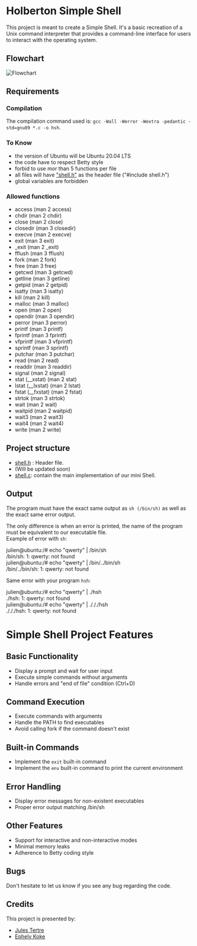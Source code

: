 # Holberton Simple Shell

This project is meant to create a Simple Shell. It's a basic recreation of a Unix command interpreter that provides a command-line interface for users to interact with the operating system.
## Flowchart
![Flowchart](image/flowchart.png)
## Requirements

### Compilation
The compilation command used is:
`gcc -Wall -Werror -Wextra -pedantic -std=gnu89 *.c -o hsh`.

### To Know
- the version of Ubuntu will be Ubuntu 20.04 LTS
- the code have to respect Betty style
- forbid to use mor than 5 functions per file
- all files will have ["shell.h"](./shell.h) as the header file ("#include shell.h")
- global variables are forbidden

### Allowed functions
- access (man 2 access)  
- chdir (man 2 chdir)  
- close (man 2 close)  
- closedir (man 3 closedir)  
- execve (man 2 execve)  
- exit (man 3 exit)  
- _exit (man 2 _exit)  
- fflush (man 3 fflush)  
- fork (man 2 fork)  
- free (man 3 free)  
- getcwd (man 3 getcwd)  
- getline (man 3 getline)  
- getpid (man 2 getpid)  
- isatty (man 3 isatty)  
- kill (man 2 kill)  
- malloc (man 3 malloc)  
- open (man 2 open)  
- opendir (man 3 opendir)  
- perror (man 3 perror)  
- printf (man 3 printf)  
- fprintf (man 3 fprintf)  
- vfprintf (man 3 vfprintf)  
- sprintf (man 3 sprintf)  
- putchar (man 3 putchar)  
- read (man 2 read)  
- readdir (man 3 readdir)  
- signal (man 2 signal)  
- stat (__xstat) (man 2 stat)  
- lstat (__lxstat) (man 2 lstat)  
- fstat (__fxstat) (man 2 fstat)  
- strtok (man 3 strtok)  
- wait (man 2 wait)  
- waitpid (man 2 waitpid)  
- wait3 (man 2 wait3)  
- wait4 (man 2 wait4)  
- write (man 2 write)


## Project structure
- [shell.h](./shell.h) : Header file.
- (Will be updated soon)
- [shell.c](./shell.c): contain the main implementation of our mini Shell.

## Output
The program must have the exact same output as `sh (/bin/sh)` as well as the exact same error output.

The only difference is when an error is printed, the name of the program must be equivalent to our executable file.  
Example of error with `sh`:


julien@ubuntu:/# echo "qwerty" | /bin/sh  
/bin/sh: 1: qwerty: not found  
julien@ubuntu:/# echo "qwerty" | /bin/../bin/sh  
/bin/../bin/sh: 1: qwerty: not found  


Same error with your program `hsh`:

julien@ubuntu:/# echo "qwerty" | ./hsh  
./hsh: 1: qwerty: not found  
julien@ubuntu:/# echo "qwerty" | ./././hsh  
./././hsh: 1: qwerty: not found  

# Simple Shell Project Features

## Basic Functionality
- Display a prompt and wait for user input
- Execute simple commands without arguments
- Handle errors and "end of file" condition (Ctrl+D)

## Command Execution
- Execute commands with arguments
- Handle the PATH to find executables
- Avoid calling fork if the command doesn't exist

## Built-in Commands
- Implement the `exit` built-in command
- Implement the `env` built-in command to print the current environment

## Error Handling
- Display error messages for non-existent executables
- Proper error output matching /bin/sh

## Other Features
- Support for interactive and non-interactive modes
- Minimal memory leaks
- Adherence to Betty coding style

## Bugs
Don't hesitate to let us know if you see any bug regarding the code.

## Credits
This project is presented by:
- [Jules Tertre](https://github.com/notsayy)
- [Ephely Koke](https://github.com/ephely)